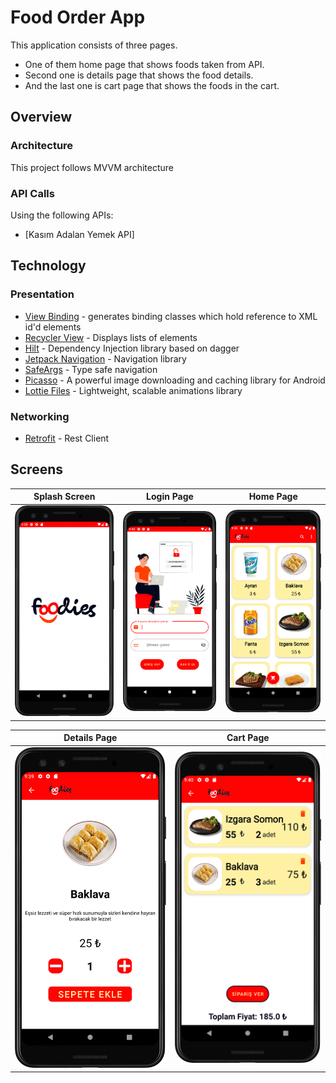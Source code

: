 # Food Order App
This application consists of three pages. 
- One of them home page that shows foods taken from API. 
- Second one is details page that shows the food details. 
- And the last one is cart page that shows the foods in the cart.


## Overview
### Architecture
This project follows MVVM architecture

### API Calls
Using the following APIs:
- [Kasım Adalan Yemek API]


## Technology
### Presentation
- [View Binding](https://developer.android.com/topic/libraries/view-binding) - generates binding classes which hold reference to XML id'd elements
- [Recycler View](https://developer.android.com/reference/kotlin/androidx/recyclerview/widget/RecyclerView) - Displays lists of elements
- [Hilt](https://dagger.dev/hilt/) - Dependency Injection library based on dagger
- [Jetpack Navigation](https://developer.android.com/guide/navigation/navigation-getting-started) - Navigation library
- [SafeArgs](https://developer.android.com/guide/navigation/navigation-getting-started#ensure_type-safety_by_using_safe_args) - Type safe navigation
- [Picasso](https://square.github.io/picasso/) - A powerful image downloading and caching library for Android
- [Lottie Files](https://lottiefiles.com/) - Lightweight, scalable animations library

### Networking
- [Retrofit](https://square.github.io/retrofit/) - Rest Client

## Screens

Splash Screen | Login Page | Home Page
:-------------------------:|:-------------------------:|:-------------------------:
![](https://github.com/busrakizilaslan/FoodApp/blob/master/screenshots/splashscreen.png)|![](https://github.com/busrakizilaslan/FoodApp/blob/master/screenshots/loginpage.png)|![](https://github.com/busrakizilaslan/FoodApp/blob/master/screenshots/homepage.png)

Details Page             |  Cart Page
:-------------------------:|:-------------------------:
![](https://github.com/busrakizilaslan/FoodApp/blob/master/screenshots/fooddetail.png)|![](https://github.com/busrakizilaslan/FoodApp/blob/master/screenshots/cartpage.png)
